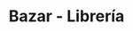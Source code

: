 ---
title: "Bazar - Librería"
url: /ciudad-satelite/bazar-libreria-calle-mallco-mayta/
shop: material de oficina
---